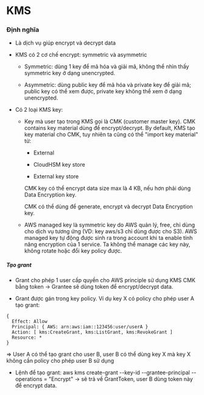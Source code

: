 # KMS

### Định nghĩa

- Là dịch vụ giúp encrypt và decrypt data
- KMS có 2 cơ chế encrypt: symmetric và asymmetric

  - Symmetric: dùng 1 key để mã hóa và giải mã, không thể nhìn thấy symmetric key ở dạng unencrypted.

  - Asymmetric: dùng public key để mã hóa và private key để giải mã; public key có thể xem được, private key không thể xem ở dạng unencrypted.

- Có 2 loại KMS key:

  - Key mà user tạo trong KMS gọi là CMK (customer master key). CMK contains key material dùng để encrypt/decrypt. By default, KMS tạo key material cho CMK, tuy nhiên ta cũng có thể "import key material" từ:

    - External

    - CloudHSM key store

    - External key store

    CMK key có thể encrypt data size max là 4 KB, nếu hơn phải dùng Data Encryption key.
    
    CMK có thể dùng để generate, encrypt và decrypt Data Encryption key.

  - AWS managed key là symmetric key do AWS quản lý, free, chỉ dùng cho dịch vụ tương ứng (VD: key aws/s3 chỉ dùng được cho S3). AWS managed key tự động được sinh ra trong account khi ta enable tính năng encryption của 1 service. Ta không thể manage các key này, không rotate hoặc đổi key policy được.

##### Tạo grant

- Grant cho phép 1 user cấp quyền cho AWS principle sử dụng KMS CMK bằng token -> Grantee sẽ dùng token để encrypt/decrypt data.

- Grant được gán trong key policy. Ví dụ key X có policy cho phép user A tạo grant:

```
{
  Effect: Allow
  Principal: { AWS: arn:aws:iam::123456:user/userA }
  Action: [ kms:CreateGrant, kms:ListGrant, kms:RevokeGrant ]
  Resource: *
}
```

=> User A có thể tạo grant cho user B, user B có thể dùng key X mà key X không cần policy cho phép user B sử dụng

- Lệnh để tạo grant: aws kms create-grant --key-id <id> --grantee-principal <arn> --operations = "Encrypt" -> sẽ trả về GrantToken, user B dùng token này để encrypt data.

